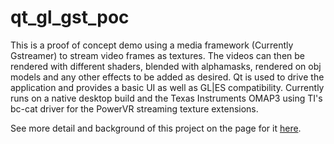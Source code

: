qt_gl_gst_poc
=============

This is a proof of concept demo using a media framework (Currently Gstreamer) to stream video frames as textures. The videos can then be rendered with different shaders, blended with alphamasks, rendered on obj models and any other effects to be added as desired. Qt is used to drive the application and provides a basic UI as well as GL|ES compatibility. Currently runs on a native desktop build and the Texas Instruments OMAP3 using TI's bc-cat driver for the PowerVR streaming texture extensions.

See more detail and background of this project on the page for it [here](http://www.edlangley.co.uk/projects/opengl-streaming-textures/).
